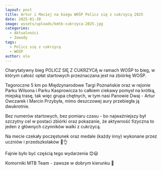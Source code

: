 ```yaml
---
layout: post
title: Artur i Maciej na biegu WOŚP Policz się z cukrzycą 2025
date: 2025-01-30
image: assets/uploads/kmtb-cukrzyca-2025.jpg
categories:
  - Aktualności
  - Zawody
tags:
  - Policz się z cukrzycą
  - WOŚP
author: ola
---
```

Charytatywny bieg POLICZ SIĘ Z CUKRZYCĄ w ramach WOŚP to bieg, w którym całość opłat startowych przeznaczana jest na zbiórkę WOŚP.
<!--more-->

Tegoroczne 5 km po Międzynarodowe Targi Poznańskie oraz w rejonie Parku Wilsona i Parku Kasprowicza to całkiem ciekawy pomysł na krótką, miejską trasę, tak więc grupa chętnych, w tym nasi Panowie Dwaj - Artur Owczarek i Marcin Przybyła, mimo deszczowej aury przebiegła ją dwukrotnie.

Bez numerów startowych, bez pomiaru czasu - bo najważniejszy był szczytny cel w postaci zbiórki oraz pokazanie, że aktywność fizyczna to jeden z głównych czynników walki z cukrzycą.

Na mecie czekały poczęstunek oraz medale (każdy inny) wykonane przez uczniów i przedszkolaków 🏅👌

Fajnie było być częścią tego wydarzenia 😊😃

Komorniki MTB Team - zawsze w dobrym kierunku 🙂
